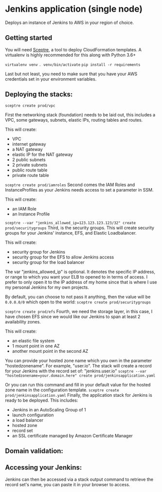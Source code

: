 # Jenkins application (single node)

Deploys an instance of Jenkins to AWS in your region of choice.

## Getting started

You will need [Sceptre](https://github.com/Sceptre/sceptre), a tool to deploy CloudFormation templates.  A virtualenv is highly recommended for this along with Python 3.6+

`virtualenv venv`
`. venv/bin/activate`
`pip install -r requirements`

Last but not least, you need to make sure that you have your AWS credentials set in your environment variables.

## Deploying the stacks:
`sceptre create prod/vpc`

First the networking stack (foundation) needs to be laid out, this includes a VPC, some gateways, subnets, elastic IPs, routing tables and routes.

This will create:
- VPC
- internet gateway
- a NAT gateway
- elastic IP for the NAT gateway
- 2 public subnets
- 2 private subnets
- public route table
- private route table


`sceptre create prod/iamroles`
Second comes the IAM Roles and InstanceProfiles as your Jenkins needs access to
set a parameter in SSM.

This will create:
- an IAM Role
- an Instance Profile


`sceptre --var "jenkins_allowed_ip=123.123.123.123/32" create prod/securitygroups`
Third, is the security groups.  This will create security groups for your Jenkins' instance, EFS, and Elastic Loadbalancer.

This will create:
- security group for Jenkins
- security group for the EFS to allow Jenkins access
- security group for the load balancer


The var "jenkins_allowed_ip" is optional.  It denotes the specific IP address, or range to which you want
your ELB to opened to in terms of access.  I prefer to only open it to the IP address of my home since that
is where I use my personal Jenkins for my own projects.

By default, you can choose to not pass it anything, then the value will be `0.0.0.0/0` which open to the world:
`sceptre create prod/securitygroups`


`sceptre create prod/efs`
Fourth, we need the storage layer, in this case, I have chosen EFS since we would like our Jenkins to span at least 2 availability zones.

This will create:
- an elastic file system
- 1 mount point in one AZ
- another mount point in the second AZ


You can provide your hosted zone name which you own in the parameter "hostedzonename".
For example, "user.io".  The stack will create a record for your Jenkins with the record set of: "jenkins.user.io"
`sceptre --var "hostedzonename=your.domain.here" create prod/jenkinsapplication.yaml`

Or you can run this command and fill in your default value for the hosted zone name in the configuration template.
`sceptre create prod/jenkinsapplication.yaml`
Finally, the application stack for Jenkins is ready to be deployed.  This includes:

- Jenkins in an AutoScaling Group of 1
- launch configuration
- a load balancer
- hosted zone
- record set
- an SSL certificate managed by Amazon Certificate Manager


## Domain validation:

## Accessing your Jenkins:

Jenkins can then be accessed via a stack output command to retrieve the record set's name, you can paste it in your browser to access.
